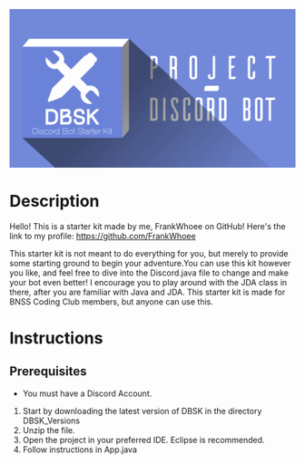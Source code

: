 ![DBSK Logo](assets/dbsk_isometric_poster.png)

# Description
Hello! This is a starter kit made by me, FrankWhoee on GitHub! Here's the link to my profile: https://github.com/FrankWhoee 

This starter kit is not meant to do everything for you, but merely to provide some starting ground to begin your adventure.You can use this kit however you like, and feel free to dive into the Discord.java file to change and make your bot even better! I encourage you to play around with the JDA class in there, after you are familiar with Java and JDA. This starter kit is made for BNSS Coding Club members, but anyone can use this.

# Instructions

## Prerequisites
* You must have a Discord Account.

1. Start by downloading the latest version of DBSK in the directory DBSK_Versions
1. Unzip the file.
1. Open the project in your preferred IDE. Eclipse is recommended.
1. Follow instructions in App.java
